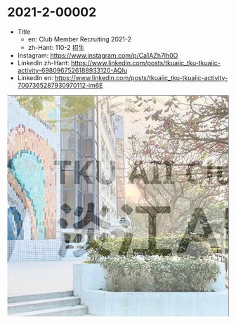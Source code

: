 # 2021-2-00002

* Title
	* en: Club Member Recruiting 2021-2
	* zh-Hant: 110-2 招生
* Instagram: https://www.instagram.com/p/Ca1AZh7lh0O
* LinkedIn zh-Hant: https://www.linkedin.com/posts/tkuaiic_tku-tkuaiic-activity-6980967526188933120-AQIu
* LinkedIn en: https://www.linkedin.com/posts/tkuaiic_tku-tkuaiic-activity-7007365287930970112-im6E

![main image in zh-Hant](./2021-2-00002_zh-hant.jpg)
